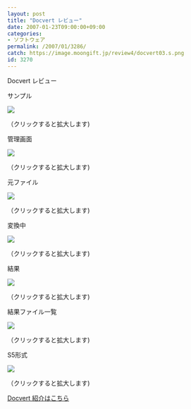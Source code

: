 ```yaml
---
layout: post
title: "Docvert レビュー"
date: 2007-01-23T09:00:00+09:00
categories:
- ソフトウェア
permalink: /2007/01/3286/
catch: https://image.moongift.jp/review4/docvert03.s.png
id: 3270
---
```

Docvert レビュー  
<!--more-->

サンプル

  

[![](https://image.moongift.jp/review4/docvert01.s.png)](https://image.moongift.jp/review4/docvert01.png)  
  
（クリックすると拡大します)

  

管理画面

  

  

[![](https://image.moongift.jp/review4/docvert07.s.png)](https://image.moongift.jp/review4/docvert07.png)  
  
（クリックすると拡大します)

  

元ファイル

  

[![](https://image.moongift.jp/review4/docvert02.s.png)](https://image.moongift.jp/review4/docvert02.png)  
  
（クリックすると拡大します)

  

変換中

  

[![](https://image.moongift.jp/review4/docvert03.s.png)](https://image.moongift.jp/review4/docvert03.png)  
  
（クリックすると拡大します)

  

結果

  

[![](https://image.moongift.jp/review4/docvert04.s.png)](https://image.moongift.jp/review4/docvert04.png)  
  
（クリックすると拡大します)

  

結果ファイル一覧

  

[![](https://image.moongift.jp/review4/docvert05.s.png)](https://image.moongift.jp/review4/docvert05.png)  
  
（クリックすると拡大します)

  

S5形式

  

[![](https://image.moongift.jp/review4/docvert06.s.png)](https://image.moongift.jp/review4/docvert06.png)  
  
（クリックすると拡大します)

  

[Docvert 紹介はこちら](http://oss.moongift.jp/intro/i-3283.html)

